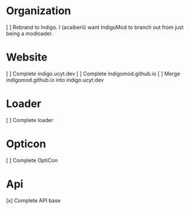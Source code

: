 # Organization
[ ] Rebrand to Indigo. I (acaiberii) want IndigoMod to branch out from just being a modloader. 
# Website
[ ] Complete indigo.ucyt.dev
[ ] Complete indigomod.github.io
[ ] Merge indigomod.github.io into indigo.ucyt.dev
# Loader
[ ] Complete loader
# Opticon
[ ] Complete OptiCon
# Api
[x] Complete API base
